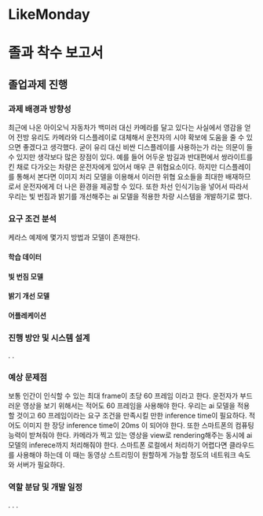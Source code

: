 # LikeMonday
# 졸과 착수 보고서 
## 졸업과제 진행
### 과제 배경과 방향성
최근에 나온 아이오닉 자동차가 백미러 대신 카메라를 달고 있다는 사실에서 영감을 얻어 전방 유리도 카메라와 디스플레이로 대체해서 운전자의 시야 확보에 도움을 줄 수 있으면 좋겠다고 생각했다. 굳이 유리 대신 비싼 디스플레이를 사용하는가 라는 의문이 들 수 있지만 생각보다 많은 장점이 있다. 예를 들어 어두운 밤길과 반대편에서 쌍라이트를 킨 채로 다가오는 차량은 운전자에게 있어서 매우 큰 위협요소이다. 하지만 디스플레이를 통해서 본다면 이미지 처리 모델을 이용해서 이러한 위협 요소들을 최대한 배재하므로서 운전자에게 더 나은 환경을 제공할 수 있다.
또한 차선 인식기능을 넣어서 따라서 우리는 빛 번짐과 밝기를 개선해주는 ai 모델을 적용한 차량 시스템을 개발하기로 했다. 
### 요구 조건 분석
케라스 예제에 몇가지 방법과 모델이 존재한다.
#### 학습 데이터
#### 빛 번짐 모델
#### 밝기 개선 모델 
#### 어플레케이션
### 진행 방안 및 시스템 설계
.
.

### 예상 문제점
보통 인간이 인식할 수 있는 최대 frame이 초당 60 프레임 이라고 한다. 운전자가 부드러운 영상을 보기 위해서는 적어도 60 프레임을 사용해야 한다. 우리는 ai 모델을 적용할 것이고 60 프레임이라는 요구 조건을 만족시킬 만한 inference time이 필요하다. 적어도 이미지 한 장당 inference time이 20ms 이 되어야 한다.
또한 스마트폰의 컴퓨팅 능력이 받쳐줘야 한다. 카메라가 찍고 있는 영상을 view로 rendering해주는 동시에 ai모델의 inferece까지 처리해줘야 한다. 스마트폰 로컬에서 처리하기 어렵다면 클라우드를 사용해야 하는데 이 때는 동영상 스트리밍이 원할하게 가능할 정도의 네트워크 속도와 서버가 필요하다.
### 역할 분담 및 개발 일정
.
.
.
